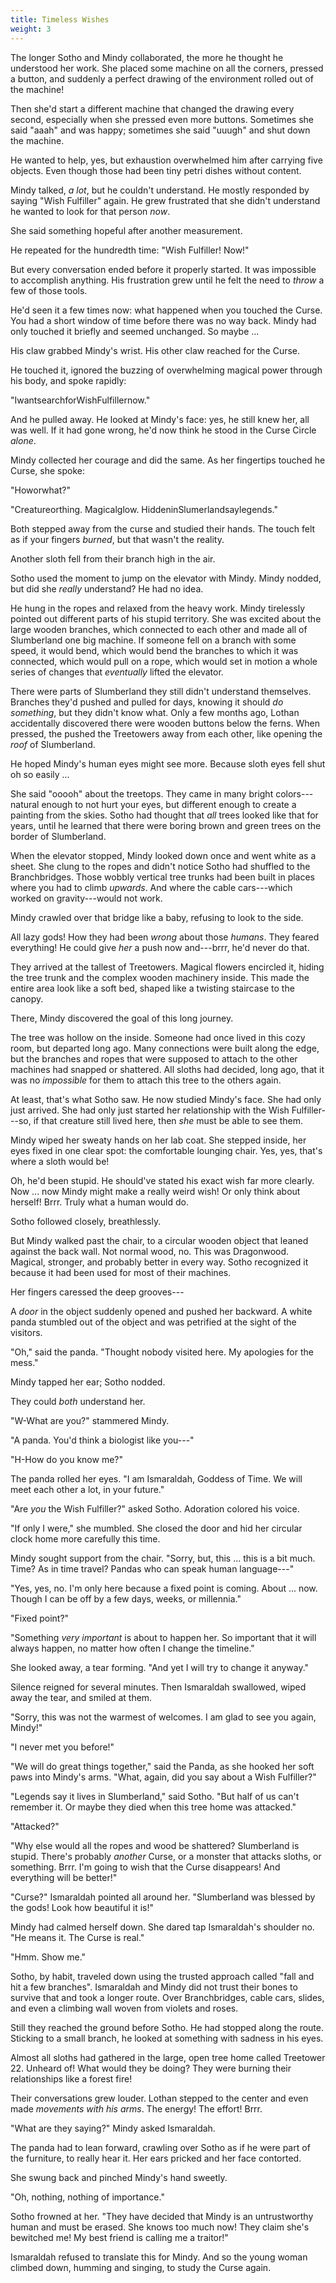 ```yaml
---
title: Timeless Wishes
weight: 3
---
```

The longer Sotho and Mindy collaborated, the more he thought he understood her work. She placed some machine on all the corners, pressed a button, and suddenly a perfect drawing of the environment rolled out of the machine!

Then she'd start a different machine that changed the drawing every second, especially when she pressed even more buttons. Sometimes she said "aaah" and was happy; sometimes she said "uuugh" and shut down the machine.

He wanted to help, yes, but exhaustion overwhelmed him after carrying five objects. Even though those had been tiny petri dishes without content.

Mindy talked, _a lot_, but he couldn't understand. He mostly responded by saying "Wish Fulfiller" again. He grew frustrated that she didn't understand he wanted to look for that person _now_.

She said something hopeful after another measurement.

He repeated for the hundredth time: "Wish Fulfiller! Now!"

But every conversation ended before it properly started. It was impossible to accomplish anything. His frustration grew until he felt the need to _throw_ a few of those tools.

He'd seen it a few times now: what happened when you touched the Curse. You had a short window of time before there was no way back. Mindy had only touched it briefly and seemed unchanged. So maybe ...

His claw grabbed Mindy's wrist. His other claw reached for the Curse.

He touched it, ignored the buzzing of overwhelming magical power through his body, and spoke rapidly:

"IwantsearchforWishFulfillernow."

And he pulled away. He looked at Mindy's face: yes, he still knew her, all was well. If it had gone wrong, he'd now think he stood in the Curse Circle _alone_.

Mindy collected her courage and did the same. As her fingertips touched he Curse, she spoke:

"Howorwhat?"

"Creatureorthing. Magicalglow. HiddeninSlumerlandsaylegends."

Both stepped away from the curse and studied their hands. The touch felt as if your fingers _burned_, but that wasn't the reality.

Another sloth fell from their branch high in the air.

Sotho used the moment to jump on the elevator with Mindy. Mindy nodded, but did she _really_ understand? He had no idea.

He hung in the ropes and relaxed from the heavy work. Mindy tirelessly pointed out different parts of his stupid territory. She was excited about the large wooden branches, which connected to each other and made all of Slumberland one big machine. If someone fell on a branch with some speed, it would bend, which would bend the branches to which it was connected, which would pull on a rope, which would set in motion a whole series of changes that _eventually_ lifted the elevator.

There were parts of Slumberland they still didn't understand themselves. Branches they'd pushed and pulled for days, knowing it should _do something_, but they didn't know what. Only a few months ago, Lothan accidentally discovered there were wooden buttons below the ferns. When pressed, the pushed the Treetowers away from each other, like opening the _roof_ of Slumberland.

He hoped Mindy's human eyes might see more. Because sloth eyes fell shut oh so easily ...

She said "ooooh" about the treetops. They came in many bright colors---natural enough to not hurt your eyes, but different enough to create a painting from the skies. Sotho had thought that _all_ trees looked like that for years, until he learned that there were boring brown and green trees on the border of Slumberland.

When the elevator stopped, Mindy looked down once and went white as a sheet. She clung to the ropes and didn't notice Sotho had shuffled to the Branchbridges. Those wobbly vertical tree trunks had been built in places where you had to climb _upwards_. And where the cable cars---which worked on gravity---would not work. 

Mindy crawled over that bridge like a baby, refusing to look to the side.

All lazy gods! How they had been _wrong_ about those _humans_. They feared everything! He could give _her_ a push now and---brrr, he'd never do that.

They arrived at the tallest of Treetowers. Magical flowers encircled it, hiding the tree trunk and the complex wooden machinery inside. This made the entire area look like a soft bed, shaped like a twisting staircase to the canopy.

There, Mindy discovered the goal of this long journey.

The tree was hollow on the inside. Someone had once lived in this cozy room, but departed long ago. Many connections were built along the edge, but the branches and ropes that were supposed to attach to the other machines had snapped or shattered. All sloths had decided, long ago, that it was no _impossible_ for them to attach this tree to the others again.

At least, that's what Sotho saw. He now studied Mindy's face. She had only just arrived. She had only just started her relationship with the Wish Fulfiller---so, if that creature still lived here, then _she_ must be able to see them.

Mindy wiped her sweaty hands on her lab coat. She stepped inside, her eyes fixed in one clear spot: the comfortable lounging chair. Yes, yes, that's where a sloth would be!

Oh, he'd been stupid. He should've stated his exact wish far more clearly. Now ... now Mindy might make a really weird wish! Or only think about herself! Brrr. Truly what a human would do.

Sotho followed closely, breathlessly.

But Mindy walked past the chair, to a circular wooden object that leaned against the back wall. Not normal wood, no. This was Dragonwood. Magical, stronger, and probably better in every way. Sotho recognized it because it had been used for most of their machines.

Her fingers caressed the deep grooves---

A _door_ in the object suddenly opened and pushed her backward. A white panda stumbled out of the object and was petrified at the sight of the visitors.

"Oh," said the panda. "Thought nobody visited here. My apologies for the mess."

Mindy tapped her ear; Sotho nodded.

They could _both_ understand her.

"W-What are you?" stammered Mindy.

"A panda. You'd think a biologist like you---"

"H-How do you know me?"

The panda rolled her eyes. "I am Ismaraldah, Goddess of Time. We will meet each other a lot, in your future."

"Are _you_ the Wish Fulfiller?" asked Sotho. Adoration colored his voice.

"If only I were," she mumbled. She closed the door and hid her circular clock home more carefully this time.

Mindy sought support from the chair. "Sorry, but, this ... this is a bit much. Time? As in time travel? Pandas who can speak human language---"

"Yes, yes, no. I'm only here because a fixed point is coming. About ... now. Though I can be off by a few days, weeks, or millennia."

"Fixed point?"

"Something _very important_ is about to happen her. So important that it will always happen, no matter how often I change the timeline."

She looked away, a tear forming. "And yet I will try to change it anyway."

Silence reigned for several minutes. Then Ismaraldah swallowed, wiped away the tear, and smiled at them.

"Sorry, this was not the warmest of welcomes. I am glad to see you again, Mindy!"

"I never met you before!"

"We will do great things together," said the Panda, as she hooked her soft paws into Mindy's arms. "What, again, did you say about a Wish Fulfiller?"

"Legends say it lives in Slumberland," said Sotho. "But half of us can't remember it. Or maybe they died when this tree home was attacked."

"Attacked?"

"Why else would all the ropes and wood be shattered? Slumberland is stupid. There's probably _another_ Curse, or a monster that attacks sloths, or something. Brrr. I'm going to wish that the Curse disappears! And everything will be better!"

"Curse?" Ismaraldah pointed all around her. "Slumberland was blessed by the gods! Look how beautiful it is!"

Mindy had calmed herself down. She dared tap Ismaraldah's shoulder no. "He means it. The Curse is real."

"Hmm. Show me."

Sotho, by habit, traveled down using the trusted approach called "fall and hit a few branches". Ismaraldah and Mindy did not trust their bones to survive that and took a longer route. Over Branchbridges, cable cars, slides, and even a climbing wall woven from violets and roses.

Still they reached the ground before Sotho. He had stopped along the route. Sticking to a small branch, he looked at something with sadness in his eyes.

Almost all sloths had gathered in the large, open tree home called Treetower 22. Unheard of! What would they be doing? They were burning their relationships like a forest fire!

Their conversations grew louder. Lothan stepped to the center and even made _movements with his arms_. The energy! The effort! Brrr.

"What are they saying?" Mindy asked Ismaraldah.

The panda had to lean forward, crawling over Sotho as if he were part of the furniture, to really hear it. Her ears pricked and her face contorted.

She swung back and pinched Mindy's hand sweetly.

"Oh, nothing, nothing of importance."

Sotho frowned at her. "They have decided that Mindy is an untrustworthy human and must be erased. She knows too much now! They claim she's bewitched me! My best friend is calling me a traitor!"

Ismaraldah refused to translate this for Mindy. And so the young woman climbed down, humming and singing, to study the Curse again.